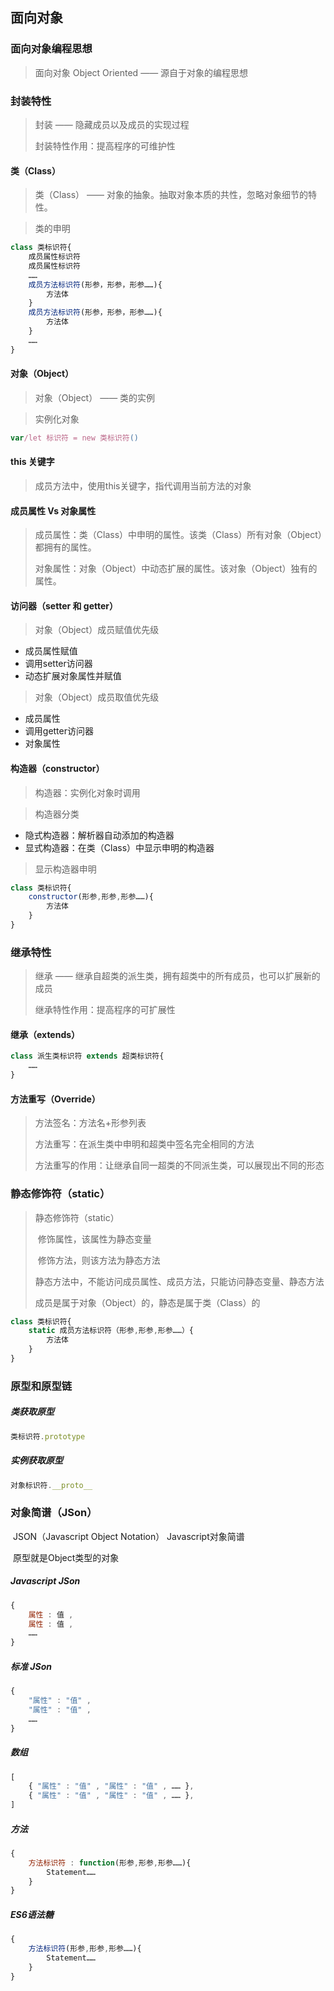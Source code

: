 ## 面向对象



### 面向对象编程思想



> 面向对象	Object Oriented —— 源自于对象的编程思想  



### 封装特性

> 封装	——	隐藏成员以及成员的实现过程
>
> 封装特性作用：提高程序的可维护性



#### 类（Class）

> 类（Class）	——	对象的抽象。抽取对象本质的共性，忽略对象细节的特性。



> 类的申明

```javascript
class 类标识符{
    成员属性标识符
    成员属性标识符
    ……
    成员方法标识符(形参，形参，形参……){
        方法体
    }
    成员方法标识符(形参，形参，形参……){
        方法体
    }
    ……
}
```



#### 对象（Object）

> 对象（Object）	——	类的实例



> 实例化对象

```javascript
var/let 标识符 = new 类标识符()
```



#### this 关键字

> 成员方法中，使用this关键字，指代调用当前方法的对象



#### 成员属性 Vs 对象属性

> 成员属性：类（Class）中申明的属性。该类（Class）所有对象（Object）都拥有的属性。
>
> 对象属性：对象（Object）中动态扩展的属性。该对象（Object）独有的属性。



#### 访问器（setter 和 getter）

> 对象（Object）成员赋值优先级

+ 成员属性赋值
+ 调用setter访问器
+ 动态扩展对象属性并赋值



> 对象（Object）成员取值优先级

+ 成员属性
+ 调用getter访问器
+ 对象属性





#### 构造器（constructor）

> 构造器：实例化对象时调用



> 构造器分类

+ 隐式构造器：解析器自动添加的构造器
+ 显式构造器：在类（Class）中显示申明的构造器



> 显示构造器申明

```javascript
class 类标识符{
    constructor(形参,形参,形参……){
        方法体
    }
}
```



### 继承特性

>继承	——	继承自超类的派生类，拥有超类中的所有成员，也可以扩展新的成员
>
>继承特性作用：提高程序的可扩展性



#### 继承（extends）

```javascript
class 派生类标识符 extends 超类标识符{
    ……
}
```



#### 方法重写（Override）

> 方法签名：方法名+形参列表
>
> 方法重写：在派生类中申明和超类中签名完全相同的方法
>
> 方法重写的作用：让继承自同一超类的不同派生类，可以展现出不同的形态



### 静态修饰符（static）

> 静态修饰符（static）
>
> ​	修饰属性，该属性为静态变量
>
> ​	修饰方法，则该方法为静态方法
>
> 静态方法中，不能访问成员属性、成员方法，只能访问静态变量、静态方法
>
> 成员是属于对象（Object）的，静态是属于类（Class）的

```javascript
class 类标识符{
    static 成员方法标识符（形参,形参,形参……）{
        方法体
    }
}
```



### 原型和原型链



##### 类获取原型

```javascript
类标识符.prototype
```



##### 实例获取原型

```javascript
对象标识符.__proto__
```





### 对象简谱（JSon）



​	JSON（Javascript Object Notation） Javascript对象简谱

​	原型就是Object类型的对象



##### Javascript JSon

```javascript
{
    属性 : 值 ,
    属性 : 值 ,
    ……
}
```



##### 标准 JSon

```javascript
{
    "属性" : "值" ,
    "属性" : "值" ,
    ……
}
```



##### 数组

```javascript
[
    { "属性" : "值" , "属性" : "值" , …… },
    { "属性" : "值" , "属性" : "值" , …… },
]
```



##### 方法

```javascript
{
    方法标识符 : function(形参,形参,形参……){
        Statement……
    }
}
```



##### ES6语法糖

```javascript
{
    方法标识符(形参,形参,形参……){
        Statement……
    }
}
```

